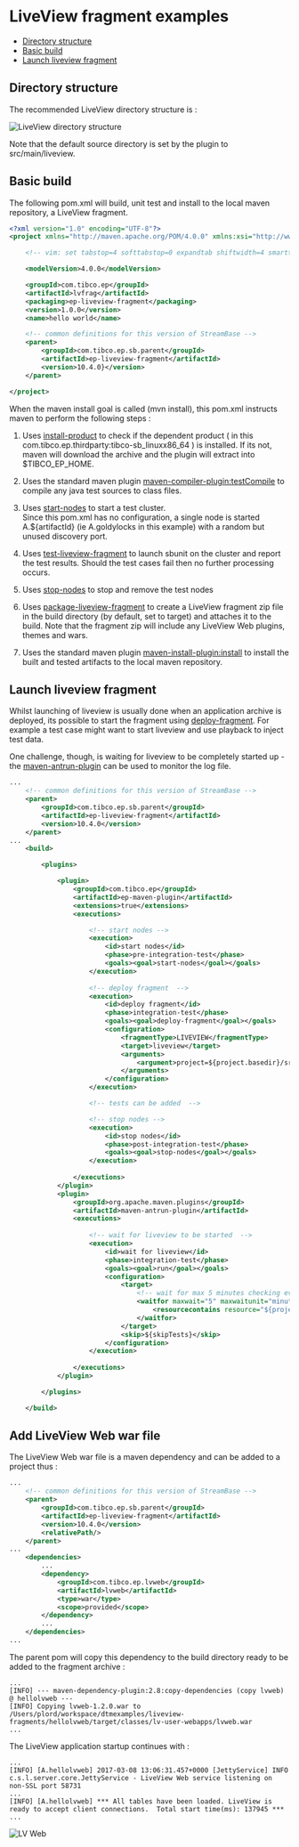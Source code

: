 # LiveView fragment examples

* [Directory structure](#directory-structure)
* [Basic build](#basic-build)
* [Launch liveview fragment](#launch-liveview-fragment)

<a name="directory-structure"></a>

## Directory structure
  
The recommended LiveView directory structure is :
  
![LiveView directory structure](uml/liveview-structure.svg)

Note that the default source directory is set by the plugin to 
src/main/liveview.

<a name="basic-build"></a>

## Basic build

The following pom.xml will build, unit test and install to the local maven 
repository, a LiveView fragment.

``` xml
<?xml version="1.0" encoding="UTF-8"?>
<project xmlns="http://maven.apache.org/POM/4.0.0" xmlns:xsi="http://www.w3.org/2001/XMLSchema-instance" xsi:schemaLocation="http://maven.apache.org/POM/4.0.0 http://maven.apache.org/xsd/maven-4.0.0.xsd">

    <!-- vim: set tabstop=4 softtabstop=0 expandtab shiftwidth=4 smarttab : -->

    <modelVersion>4.0.0</modelVersion>

    <groupId>com.tibco.ep</groupId>
    <artifactId>lvfrag</artifactId>
    <packaging>ep-liveview-fragment</packaging>
    <version>1.0.0</version>
    <name>hello world</name>

    <!-- common definitions for this version of StreamBase -->
    <parent>
        <groupId>com.tibco.ep.sb.parent</groupId>
        <artifactId>ep-liveview-fragment</artifactId>
        <version>10.4.0}</version>
    </parent>

</project>
```

When the maven install goal is called (mvn install), this pom.xml instructs
maven to perform the following steps :
  
1. Uses [install-product](https://tibcosoftware.github.io/tibco-streaming-maven-plugin/1.6.0-SNAPSHOT/ep-maven-plugin/install-product-mojo.html) to check if the 
    dependent product ( in this com.tibco.ep.thirdparty:tibco-sb_linuxx86_64 ) is
    installed.  If its not, maven will download the archive and the plugin
    will extract into $TIBCO_EP_HOME.
    
2. Uses the standard maven plugin [maven-compiler-plugin:testCompile](https://maven.apache.org/plugins/maven-compiler-plugin/testCompile-mojo.html)
    to compile any java test sources to class files.
    
3. Uses [start-nodes](https://tibcosoftware.github.io/tibco-streaming-maven-plugin/1.6.0-SNAPSHOT/ep-maven-plugin/start-nodes-mojo.html) to start a test cluster.  
    Since this pom.xml has no configuration, a single node is started 
    A.$\{artifactId\} (ie A.goldylocks in this example) with a random but unused 
    discovery port.
    
4. Uses [test-liveview-fragment](https://tibcosoftware.github.io/tibco-streaming-maven-plugin/1.6.0-SNAPSHOT/ep-maven-plugin/test-liveview-fragment-mojo.html) 
    to launch sbunit on the cluster and report the test results.  Should the 
    test cases fail then no further processing occurs.
    
5. Uses [stop-nodes](https://tibcosoftware.github.io/tibco-streaming-maven-plugin/1.6.0-SNAPSHOT/ep-maven-plugin/stop-nodes-mojo.html) to stop and remove the test 
    nodes
  
6. Uses [package-liveview-fragment](https://tibcosoftware.github.io/tibco-streaming-maven-plugin/1.6.0-SNAPSHOT/ep-maven-plugin/package-liveview-fragment-mojo.html) 
    to create a LiveView fragment zip file in the build directory (by 
    default, set to target) and attaches it to the build.  Note that the fragment
    zip will include any LiveView Web plugins, themes and wars.
    
7. Uses the standard maven plugin [maven-install-plugin:install](https://maven.apache.org/plugins/maven-install-plugin/install-mojo.html)
    to install the built and tested artifacts to the local maven repository.
    

<a name="launch-liveview-fragment"></a>

## Launch liveview fragment

Whilst launching of liveview is usually done when an application archive is
deployed, its possible to start the fragment using [deploy-fragment](https://tibcosoftware.github.io/tibco-streaming-maven-plugin/1.6.0-SNAPSHOT/ep-maven-plugin/deploy-fragment-mojo.html).
For example a test case might want to start liveview and use playback to inject
test data.

One challenge, though, is waiting for liveview to be completely started up -
the [maven-antrun-plugin](http://maven.apache.org/plugins/maven-antrun-plugin/)
can be used to monitor the log file.
  
``` xml
...
    <!-- common definitions for this version of StreamBase -->
    <parent>
        <groupId>com.tibco.ep.sb.parent</groupId>
        <artifactId>ep-liveview-fragment</artifactId>
        <version>10.4.0</version>
    </parent>
...
    <build>

        <plugins>

            <plugin>
                <groupId>com.tibco.ep</groupId>
                <artifactId>ep-maven-plugin</artifactId>
                <extensions>true</extensions>
                <executions>

                    <!-- start nodes -->
                    <execution>
                        <id>start nodes</id>
                        <phase>pre-integration-test</phase>
                        <goals><goal>start-nodes</goal></goals>
                    </execution>
                    
                    <!-- deploy fragment  -->
                    <execution>
                        <id>deploy fragment</id>
                        <phase>integration-test</phase>
                        <goals><goal>deploy-fragment</goal></goals>
                        <configuration>
                            <fragmentType>LIVEVIEW</fragmentType>
                            <target>liveview</target>
                            <arguments>
                                <argument>project=${project.basedir}/src/main/liveview</argument>
                            </arguments>
                        </configuration>
                    </execution>

                    <!-- tests can be added  -->

                    <!-- stop nodes -->
                    <execution>
                        <id>stop nodes</id>
                        <phase>post-integration-test</phase>
                        <goals><goal>stop-nodes</goal></goals>
                    </execution>
                    
                </executions>
            </plugin>
            <plugin>
                <groupId>org.apache.maven.plugins</groupId>
                <artifactId>maven-antrun-plugin</artifactId>
                <executions>
                
                    <!-- wait for liveview to be started  -->
                    <execution>
                        <id>wait for liveview</id>
                        <phase>integration-test</phase>
                        <goals><goal>run</goal></goals>
                        <configuration>
                            <target>
                                <!-- wait for max 5 minutes checking every 500ms -->
                                <waitfor maxwait="5" maxwaitunit="minute" checkevery="500">
                                    <resourcecontains resource="${project.build.directory}/test-nodes/A.${project.artifactId}/liveview0.out" substring="LiveView is ready to accept client connections"/>
                                </waitfor>
                            </target>
                            <skip>${skipTests}</skip>
                        </configuration>
                    </execution>
                    
                </executions>
            </plugin>

        </plugins>

    </build>
```

## Add LiveView Web war file

The LiveView Web war file is a maven dependency and can be added to a project
thus :
  
``` xml
...
    <!-- common definitions for this version of StreamBase -->
    <parent>
        <groupId>com.tibco.ep.sb.parent</groupId>
        <artifactId>ep-liveview-fragment</artifactId>
        <version>10.4.0</version>
        <relativePath/>
    </parent>
...
    <dependencies>
        ...
        <dependency>
            <groupId>com.tibco.ep.lvweb</groupId>
            <artifactId>lvweb</artifactId>
            <type>war</type>
            <scope>provided</scope>
        </dependency>
        ...
    </dependencies>
...
```

The parent pom will copy this dependency to the build directory ready to be added to the fragment archive :

``` shell
...
[INFO] --- maven-dependency-plugin:2.8:copy-dependencies (copy lvweb) @ hellolvweb ---
[INFO] Copying lvweb-1.2.0.war to /Users/plord/workspace/dtmexamples/liveview-fragments/hellolvweb/target/classes/lv-user-webapps/lvweb.war
...
```

The LiveView application startup continues with :
  
``` shell
...
[INFO] [A.hellolvweb] 2017-03-08 13:06:31.457+0000 [JettyService] INFO  c.s.l.server.core.JettyService - LiveView Web service listening on non-SSL port 58731
...
[INFO] [A.hellolvweb] *** All tables have been loaded. LiveView is ready to accept client connections.  Total start time(ms): 137945 ***
...
```

![LV Web](images/lvweb.png)

